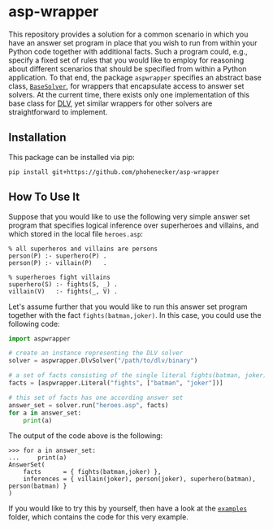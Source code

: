 asp-wrapper
===========


This repository provides a solution for a common scenario in which you have an answer set program in place that you wish
to run from within your Python code together with additional facts.
Such a program could, e.g., specify a fixed set of rules that you would like to employ for reasoning about different
scenarios that should be specified from within a Python application.
To that end, the package `aspwrapper` specifies an abstract base class,
[`BaseSolver`](src/main/python/aspwrapper/base_solver.py#L41),
for wrappers that encapsulate access to answer set solvers.
At the current time, there exists only one implementation of this base class for
[DLV](http://www.dlvsystem.com/dlv/),
yet similar wrappers for other solvers are straightforward to implement.


Installation
------------

This package can be installed via pip:
```
pip install git+https://github.com/phohenecker/asp-wrapper
```


How To Use It
-------------

Suppose that you would like to use the following very simple answer set program that specifies logical inference over
superheroes and villains, and which stored in the local file `heroes.asp`:

```
% all superheros and villains are persons
person(P) :- superhero(P) .
person(P) :- villain(P)   .

% superheroes fight villains
superhero(S) :- fights(S, _) .
villain(V)   :- fights(_, V) .
```

Let's assume further that you would like to run this answer set program together with the fact `fights(batman,joker)`.
In this case, you could use the following code:  

```python
import aspwrapper

# create an instance representing the DLV solver
solver = aspwrapper.DlvSolver("/path/to/dlv/binary")

# a set of facts consisting of the single literal fights(batman, joker)
facts = [aspwrapper.Literal("fights", ["batman", "joker"])]

# this set of facts has one according answer set
answer_set = solver.run("heroes.asp", facts)
for a in answer_set:
    print(a)
```

The output of the code above is the following:

```
>>> for a in answer_set:
...     print(a)
AnswerSet(
	facts      = { fights(batman,joker) },
	inferences = { villain(joker), person(joker), superhero(batman), person(batman) }
)
```

If you would like to try this by yourself, then have a look at the [`examples`](examples) folder, which contains the
code for this very example.
